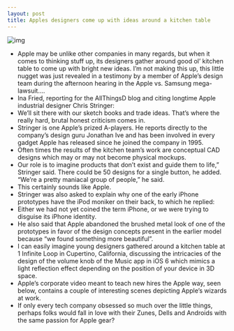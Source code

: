 ```yaml
---
layout: post
title: Apples designers come up with ideas around a kitchen table
---
```

![img](http://media.idownloadblog.com/wp-content/uploads/2012/07/Apple-recruiter-video-Apple-Desing-Lab-sign.jpg)
* Apple may be unlike other companies in many regards, but when it comes to thinking stuff up, its designers gather around good ol’ kitchen table to come up with bright new ideas. I’m not making this up, this little nugget was just revealed in a testimony by a member of Apple’s design team during the afternoon hearing in the Apple vs. Samsung mega-lawsuit….
* Ina Fried, reporting for the AllThingsD blog and citing longtime Apple industrial designer Chris Stringer:
* We’ll sit there with our sketch books and trade ideas. That’s where the really hard, brutal honest criticism comes in.
* Stringer is one Apple’s prized A-players. He reports directly to the company’s design guru Jonathan Ive and has been involved in every gadget Apple has released since he joined the company in 1995.
* Often times the results of the kitchen team’s work are conceptual CAD designs which may or may not become physical mockups.
* Our role is to imagine products that don’t exist and guide them to life,” Stringer said. There could be 50 designs for a single button, he added. “We’re a pretty maniacal group of people,” he said.
* This certainly sounds like Apple.
* Stringer was also asked to explain why one of the early iPhone prototypes have the iPod moniker on their back, to which he replied:
* Either we had not yet coined the term iPhone, or we were trying to disguise its iPhone identity.
* He also said that Apple abandoned the brushed metal look of one of the prototypes in favor of the design concepts present in the earlier model because “we found something more beautiful”.
* I can easily imagine young designers gathered around a kitchen table at 1 Infinite Loop in Cupertino, California, discussing the intricacies of the design of the volume knob of the Music app in iOS 6 which mimics a light reflection effect depending on the position of your device in 3D space.
* Apple’s corporate video meant to teach new hires the Apple way, seen below, contains a couple of interesting scenes depicting Apple’s wizards at work.
* If only every tech company obsessed so much over the little things, perhaps folks would fall in love with their Zunes, Dells and Androids with the same passion for Apple gear?

